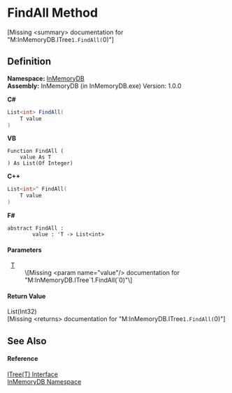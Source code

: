 # FindAll Method


\[Missing &lt;summary&gt; documentation for "M:InMemoryDB.ITree`1.FindAll(`0)"\]



## Definition
**Namespace:** <a href="044e8d7f-0f94-a8b4-bd65-529f6359fdf7">InMemoryDB</a>  
**Assembly:** InMemoryDB (in InMemoryDB.exe) Version: 1.0.0

**C#**
``` C#
List<int> FindAll(
	T value
)
```
**VB**
``` VB
Function FindAll ( 
	value As T
) As List(Of Integer)
```
**C++**
``` C++
List<int>^ FindAll(
	T value
)
```
**F#**
``` F#
abstract FindAll : 
        value : 'T -> List<int> 
```



#### Parameters
<dl><dt>  <a href="d216a1ac-6f71-a87f-e312-ebec07c90547">T</a></dt><dd>\[Missing &lt;param name="value"/&gt; documentation for "M:InMemoryDB.ITree`1.FindAll(`0)"\]</dd></dl>

#### Return Value
List(Int32)  
\[Missing &lt;returns&gt; documentation for "M:InMemoryDB.ITree`1.FindAll(`0)"\]

## See Also


#### Reference
<a href="d216a1ac-6f71-a87f-e312-ebec07c90547">ITree(T) Interface</a>  
<a href="044e8d7f-0f94-a8b4-bd65-529f6359fdf7">InMemoryDB Namespace</a>  
